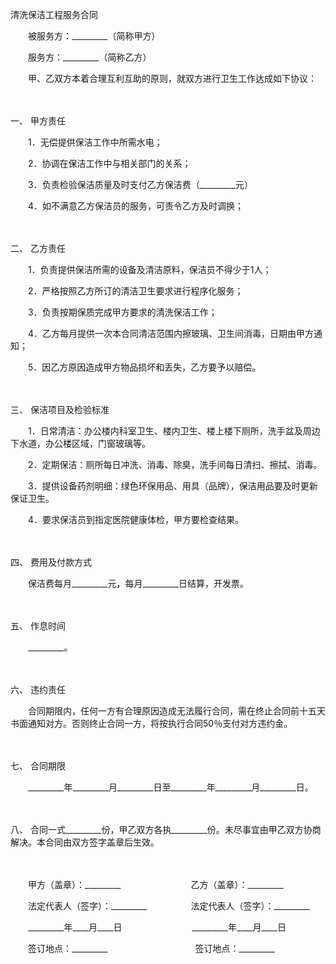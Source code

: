 



清洗保洁工程服务合同



 

　　被服务方：_________（简称甲方）　　

　　服务方：_________（简称乙方）　　

　　甲、乙双方本着合理互利互助的原则，就双方进行卫生工作达成如下协议：

　　

一、
甲方责任

　　1．无偿提供保洁工作中所需水电；

　　2．协调在保洁工作中与相关部门的关系；

　　3．负责检验保洁质量及时支付乙方保洁费（_________元）

　　4．如不满意乙方保洁员的服务，可责令乙方及时调换；

　　

二、
乙方责任

　　1．负责提供保洁所需的设备及清洁原料，保洁员不得少于1人；

　　2．严格按照乙方所订的清洁卫生要求进行程序化服务；

　　3．负责按期保质完成甲方要求的清洗保洁工作；

　　4．乙方每月提供一次本合同清洁范围内擦玻璃、卫生间消毒，日期由甲方通知；

　　5．因乙方原因造成甲方物品损坏和丢失，乙方要予以赔偿。

　　

三、
保洁项目及检验标准

　　1．日常清洁：办公楼内科室卫生、楼内卫生、楼上楼下厕所，洗手盆及周边下水道，办公楼区域，门窗玻璃等。

　　2．定期保洁：厕所每日冲洗、消毒、除臭，洗手间每日清扫、擦拭、消毒。

　　3．提供设备药剂明细：绿色环保用品、用具（品牌），保洁用品要及时更新保证卫生。

　　4．要求保洁员到指定医院健康体检，甲方要检查结果。

　　

四、
费用及付款方式

　　保洁费每月_________元，每月_________日结算，开发票。

　　

五、
作息时间

　　_________。

　　

六、
违约责任

　　合同期限内，任何一方有合理原因造成无法履行合同，需在终止合同前十五天书面通知对方。否则终止合同一方，将按执行合同50％支付对方违约金。

　　

七、
合同期限

　　_________年_________月_________日至_________年_________月_________日。

　　

八、
合同一式_________份，甲乙双方各执_________份。未尽事宜由甲乙双方协商解决。本合同由双方签字盖章后生效。

　　

　　甲方（盖章）：_________　　　　　　　　乙方（盖章）：_________　　

　　法定代表人（签字）：_________　　　　　法定代表人（签字）：_________　　

　　_________年____月____日　　　　　　　　_________年____月____日　　

　　签订地点：_________　　　　　　　　　　签订地点：_________